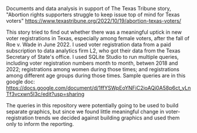 Documents and data analysis in support of The Texas Tribune story, "Abortion rights supporters struggle to keep issue top of mind for Texas voters" https://www.texastribune.org/2022/10/19/abortion-texas-voters/

This story tried to find out whether there was a meaningful uptick in new voter registrations in Texas, especially among female voters, after the fall of Roe v. Wade in June 2022. I used voter registration data from a paid subscription to data analytics firm L2, who got their data from the Texas Secretary of State's office. I used SQLite Studio to run multiple queries, including voter registration numbers month to month, betwen 2018 and 2022; registrations among women during those times; and registrations among different age groups during those times. Sample queries are in this google doc: https://docs.google.com/document/d/1ffYSWpEoYNFiC2ioAQi0A58p6ct_yLnTf3vcxwn5l3c/edit?usp=sharing

The queries in this repository were potentially going to be used to build separate graphics, but since we found little meaningful change in voter-registration trends we decided against building graphics and used them only to inform the reporting.
